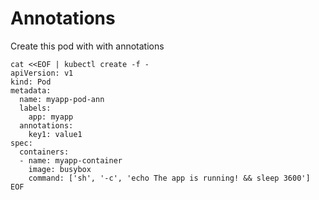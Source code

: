# Annotations

Create this pod with with annotations
```
cat <<EOF | kubectl create -f -
apiVersion: v1
kind: Pod
metadata:
  name: myapp-pod-ann
  labels:
    app: myapp
  annotations:
    key1: value1
spec:
  containers:
  - name: myapp-container
    image: busybox
    command: ['sh', '-c', 'echo The app is running! && sleep 3600']
EOF
```
